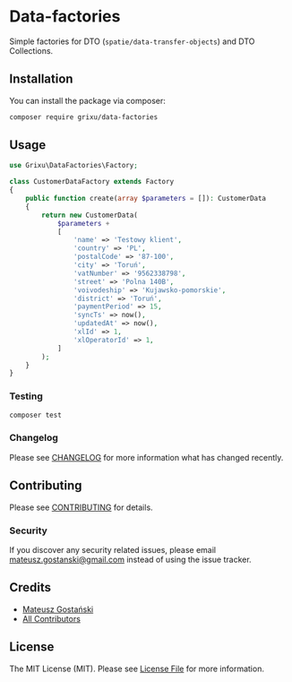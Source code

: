 # Data-factories

Simple factories for DTO (`spatie/data-transfer-objects`) and DTO Collections.

## Installation

You can install the package via composer:

```bash
composer require grixu/data-factories
```

## Usage

``` php
use Grixu\DataFactories\Factory;

class CustomerDataFactory extends Factory
{
    public function create(array $parameters = []): CustomerData
    {
        return new CustomerData(
            $parameters +
            [
                'name' => 'Testowy klient',
                'country' => 'PL',
                'postalCode' => '87-100',
                'city' => 'Toruń',
                'vatNumber' => '9562338798',
                'street' => 'Polna 140B',
                'voivodeship' => 'Kujawsko-pomorskie',
                'district' => 'Toruń',
                'paymentPeriod' => 15,
                'syncTs' => now(),
                'updatedAt' => now(),
                'xlId' => 1,
                'xlOperatorId' => 1,
            ]
        );
    }
}
```

### Testing

``` bash
composer test
```

### Changelog

Please see [CHANGELOG](CHANGELOG.md) for more information what has changed recently.

## Contributing

Please see [CONTRIBUTING](CONTRIBUTING.md) for details.

### Security

If you discover any security related issues, please email mateusz.gostanski@gmail.com instead of using the issue tracker.

## Credits

- [Mateusz Gostański](https://github.com/grixu)
- [All Contributors](../../contributors)

## License

The MIT License (MIT). Please see [License File](LICENSE.md) for more information.
